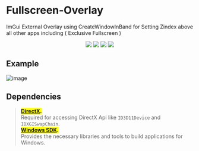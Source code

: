 # Fullscreen-Overlay
ImGui External Overlay using CreateWindowInBand for Setting Zindex above all other apps including ( Exclusive Fullscreen )

<p align="center">
  <img src="https://img.shields.io/badge/C%2B%2B-00599C?style=for-the-badge&logo=c%2B%2B&logoColor=white">
  <img src="https://img.shields.io/badge/Visual_Studio-5C2D91?style=for-the-badge&logo=visual%20studio&logoColor=white">
  <img src="https://img.shields.io/badge/Windows-0078D6?style=for-the-badge&logo=windows&logoColor=white">
  <img src="https://img.shields.io/badge/license-Apache-blue?style=for-the-badge&logo=&logoColor=whit">
</p>

## Example
![image](https://github.com/user-attachments/assets/55e70369-31a8-47d1-a9a9-2da7c89bd0e5)


## Dependencies 
> <mark>**[DirectX](https://learn.microsoft.com/en-us/windows/uwp/cpp-and-winrt-apis/intro-to-using-cpp-with-winrt]).**</mark><br>
> Required for accessing DirectX Api like `ID3D11Device` and `IDXGISwapChain`.  
> <mark>**[Windows SDK](https://developer.microsoft.com/en-us/windows/downloads/sdk-archive/).**</mark><br>
> Provides the necessary libraries and tools to build applications for Windows.  


